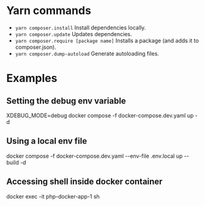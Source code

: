 # Yarn commands

-   `yarn composer.install` Install dependencies locally.
-   `yarn composer.update` Updates dependencies.
-   `yarn composer.require [package name]` Installs a package (and adds it to composer.json).
-   `yarn composer.dump-autoload` Generate autoloading files.

# Examples

## Setting the debug env variable

XDEBUG_MODE=debug docker compose -f docker-compose.dev.yaml up -d

## Using a local env file

docker compose -f docker-compose.dev.yaml --env-file .env.local up --build -d

## Accessing shell inside docker container

docker exec -it php-docker-app-1 sh
